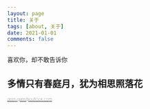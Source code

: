 ```yaml
---
layout: page
title: 关于
tags: [about, 关于]
date: 2021-01-01
comments: false
---
```

    
喜欢你，却不敢告诉你

## 多情只有春庭月，犹为相思照落花

<span style="font-size:0.6rem;font-weight:100;color:darkolivegreen">deer-gate@outlook.com</span>